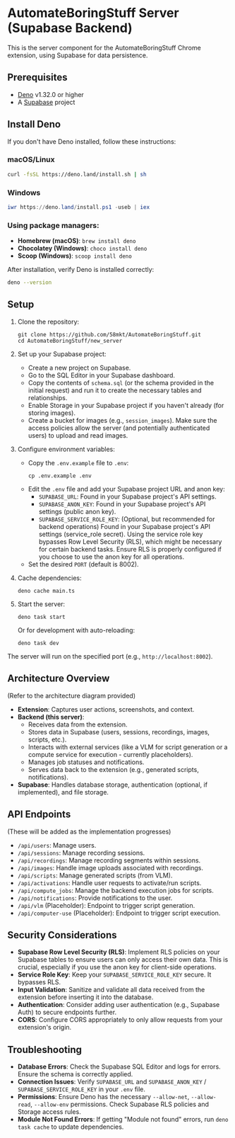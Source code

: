 # AutomateBoringStuff Server (Supabase Backend)

This is the server component for the AutomateBoringStuff Chrome extension, using Supabase for data persistence.

## Prerequisites

- [Deno](https://deno.land/) v1.32.0 or higher
- A [Supabase](https://supabase.com/) project

## Install Deno

If you don't have Deno installed, follow these instructions:

### macOS/Linux
```bash
curl -fsSL https://deno.land/install.sh | sh
```

### Windows
```powershell
iwr https://deno.land/install.ps1 -useb | iex
```

### Using package managers:
- **Homebrew (macOS)**: `brew install deno`
- **Chocolatey (Windows)**: `choco install deno`
- **Scoop (Windows)**: `scoop install deno`

After installation, verify Deno is installed correctly:
```bash
deno --version
```

## Setup

1. Clone the repository:
   ```
   git clone https://github.com/58mkt/AutomateBoringStuff.git
   cd AutomateBoringStuff/new_server
   ```

2. Set up your Supabase project:
   - Create a new project on Supabase.
   - Go to the SQL Editor in your Supabase dashboard.
   - Copy the contents of `schema.sql` (or the schema provided in the initial request) and run it to create the necessary tables and relationships.
   - Enable Storage in your Supabase project if you haven't already (for storing images).
   - Create a bucket for images (e.g., `session_images`). Make sure the access policies allow the server (and potentially authenticated users) to upload and read images.

3. Configure environment variables:
   - Copy the `.env.example` file to `.env`:
     ```
     cp .env.example .env
     ```
   - Edit the `.env` file and add your Supabase project URL and anon key:
     - `SUPABASE_URL`: Found in your Supabase project's API settings.
     - `SUPABASE_ANON_KEY`: Found in your Supabase project's API settings (public anon key).
     - `SUPABASE_SERVICE_ROLE_KEY`: (Optional, but recommended for backend operations) Found in your Supabase project's API settings (service_role secret). Using the service role key bypasses Row Level Security (RLS), which might be necessary for certain backend tasks. Ensure RLS is properly configured if you choose to use the anon key for all operations.
   - Set the desired `PORT` (default is 8002).

4. Cache dependencies:
   ```
   deno cache main.ts
   ```

5. Start the server:
   ```
   deno task start
   ```
   Or for development with auto-reloading:
   ```
   deno task dev
   ```

The server will run on the specified port (e.g., `http://localhost:8002`).

## Architecture Overview

(Refer to the architecture diagram provided)

- **Extension**: Captures user actions, screenshots, and context.
- **Backend (this server)**:
    - Receives data from the extension.
    - Stores data in Supabase (users, sessions, recordings, images, scripts, etc.).
    - Interacts with external services (like a VLM for script generation or a compute service for execution - currently placeholders).
    - Manages job statuses and notifications.
    - Serves data back to the extension (e.g., generated scripts, notifications).
- **Supabase**: Handles database storage, authentication (optional, if implemented), and file storage.

## API Endpoints

(These will be added as the implementation progresses)

- `/api/users`: Manage users.
- `/api/sessions`: Manage recording sessions.
- `/api/recordings`: Manage recording segments within sessions.
- `/api/images`: Handle image uploads associated with recordings.
- `/api/scripts`: Manage generated scripts (from VLM).
- `/api/activations`: Handle user requests to activate/run scripts.
- `/api/compute_jobs`: Manage the backend execution jobs for scripts.
- `/api/notifications`: Provide notifications to the user.
- `/api/vlm` (Placeholder): Endpoint to trigger script generation.
- `/api/computer-use` (Placeholder): Endpoint to trigger script execution.

## Security Considerations

- **Supabase Row Level Security (RLS)**: Implement RLS policies on your Supabase tables to ensure users can only access their own data. This is crucial, especially if you use the anon key for client-side operations.
- **Service Role Key**: Keep your `SUPABASE_SERVICE_ROLE_KEY` secure. It bypasses RLS.
- **Input Validation**: Sanitize and validate all data received from the extension before inserting it into the database.
- **Authentication**: Consider adding user authentication (e.g., Supabase Auth) to secure endpoints further.
- **CORS**: Configure CORS appropriately to only allow requests from your extension's origin.

## Troubleshooting

- **Database Errors**: Check the Supabase SQL Editor and logs for errors. Ensure the schema is correctly applied.
- **Connection Issues**: Verify `SUPABASE_URL` and `SUPABASE_ANON_KEY` / `SUPABASE_SERVICE_ROLE_KEY` in your `.env` file.
- **Permissions**: Ensure Deno has the necessary `--allow-net`, `--allow-read`, `--allow-env` permissions. Check Supabase RLS policies and Storage access rules. 
- **Module Not Found Errors**: If getting "Module not found" errors, run `deno task cache` to update dependencies. 